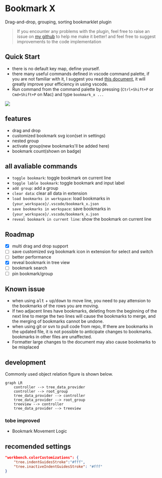 # Bookmark X

Drag-and-drop, grouping, sorting bookmarklet plugin

> If you encounter any problems with the plugin, feel free to raise an issue on [my github](https://github.com/tommyme/vscode_bookmark_x) to help me make it better!
> and feel free to suggest improvements to the code implementation

## Quick Start

- there is no default key map, define yourself.
- there many useful commands defined in vscode command palette, if you are not familiar with it, I suggest you read [this document](https://code.visualstudio.com/docs/getstarted/userinterface#_command-palette), it will greatly improve your efficiency in using vscode.
- Run command from the command palette by pressing (`Ctrl+Shift+P` or `Cmd+Shift+P` on Mac) and type `bookmark_x ...`

![](./pkgAssets/example1.png)

## features

- drag and drop
- customized bookmark svg icon(set in settings)
- nested group
- activate group(new bookmarks'll be added here)
- bookmark count(shown on badge)

## all avaliable commands

- `toggle bookmark`: toggle bookmark on current line
- `toggle lable bookmark`: toggle bookmark and input label
- `add group`: add a group
- `clear data`: clear all data in extension
- `load bookmarks in workspace`: load bookmarks in `{your_workspace}/.vscode/bookmark_x.json`
- `save bookmarks in workspace`: save bookmarks in `{your_workspace}/.vscode/bookmark_x.json`
- `reveal bookmark in current line`: show the bookmark on current line

## Roadmap

- [x] multi drag and drop support
- [ ] save customized svg bookmark icon in extension for select and switch
- [ ] better performance
- [x] reveal bookmark in tree view
- [ ] bookmark search
- [ ] pin bookmark/group

## Known issue

- when using <kbd>alt</kbd> + <kbd>up</kbd>/<kbd>down</kbd> to move line, you need to pay attension to the bookmarks of the rows you are moving.
- If two adjacent lines have bookmarks, deleting from the beginning of the next line to merge the two lines will cause the bookmarks to merge, and the merging of bookmarks cannot be undone.
- when using git or svn to pull code from repo, If there are bookmarks in the updated file, it is not possible to anticipate changes to bookmarks. bookmarks in other files are unaffected.
- Formatter large changes to the document may also cause bookmarks to be misplaced

## development

Commonly used object relation figure is shown below.

```mermaid
graph LR
	controller --> tree_data_provider
	controller --> root_group
    tree_data_provider --> controller
    tree_data_provider --> root_group
    treeview --> controller
    tree_data_provider --> treeview
```

### tobe improved

- Bookmark Movement Logic

## recomended settings

```json
"workbench.colorCustomizations": {
	"tree.indentGuidesStroke":"#fff",
	"tree.inactiveIndentGuidesStroke": "#fff"
}
```

